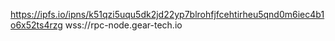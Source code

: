 https://ipfs.io/ipns/k51qzi5uqu5dk2jd22yp7blrohfjfcehtirheu5qnd0m6iec4b1o6x52ts4rzg
wss://rpc-node.gear-tech.io